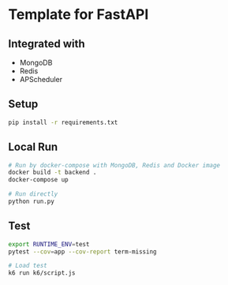 # Template for FastAPI 
## Integrated with 
- MongoDB
- Redis
- APScheduler 


## Setup

```bash
pip install -r requirements.txt
```
## Local Run
```bash
# Run by docker-compose with MongoDB, Redis and Docker image
docker build -t backend .
docker-compose up

# Run directly
python run.py
```
## Test
```bash
export RUNTIME_ENV=test
pytest --cov=app --cov-report term-missing

# Load test
k6 run k6/script.js
```